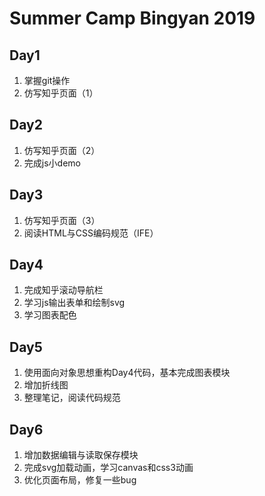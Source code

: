 # Summer Camp Bingyan 2019

## Day1 

1. 掌握git操作
2. 仿写知乎页面（1）

## Day2

1. 仿写知乎页面（2）
2. 完成js小demo

## Day3

1. 仿写知乎页面（3）
2. 阅读HTML与CSS编码规范（IFE）

## Day4

1. 完成知乎滚动导航栏
2. 学习js输出表单和绘制svg
3. 学习图表配色

## Day5

1. 使用面向对象思想重构Day4代码，基本完成图表模块
2. 增加折线图
3. 整理笔记，阅读代码规范

## Day6

1. 增加数据编辑与读取保存模块
2. 完成svg加载动画，学习canvas和css3动画
3. 优化页面布局，修复一些bug
